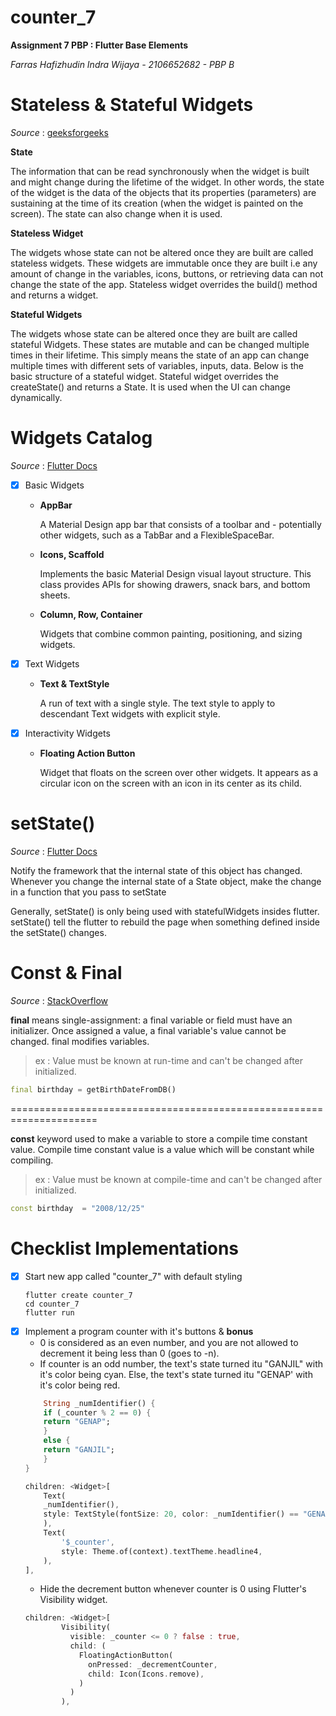 # counter_7 #

**Assignment 7 PBP : Flutter Base Elements**

*Farras Hafizhudin Indra Wijaya - 2106652682 - PBP B*

# Stateless & Stateful Widgets #

*Source* : [geeksforgeeks](https://www.geeksforgeeks.org/flutter-stateful-vs-stateless-widgets/)

**State**

The information that can be read synchronously when the widget is built and might change during the lifetime of the widget. In other words, the state of the widget is the data of the objects that its properties (parameters) are sustaining at the time of its creation (when the widget is painted on the screen). The state can also change when it is used.

**Stateless Widget**

The widgets whose state can not be altered once they are built are called stateless widgets. These widgets are immutable once they are built i.e any amount of change in the variables, icons, buttons, or retrieving data can not change the state of the app. Stateless widget overrides the build() method and returns a widget.

**Stateful Widgets**

The widgets whose state can be altered once they are built are called stateful Widgets. These states are mutable and can be changed multiple times in their lifetime. This simply means the state of an app can change multiple times with different sets of variables, inputs, data. Below is the basic structure of a stateful widget. Stateful widget overrides the createState() and returns a State. It is used when the UI can change dynamically.

# Widgets Catalog #

*Source* : [Flutter Docs](https://docs.flutter.dev/development/ui/widgets)

- [x] Basic Widgets
    - **AppBar**
        
        A Material Design app bar that consists of a toolbar and  - potentially other widgets, such as a TabBar and a FlexibleSpaceBar.
    
    - **Icons, Scaffold**
  
        Implements the basic Material Design visual layout structure. This class provides APIs for showing drawers, snack bars, and bottom sheets.

    - **Column, Row, Container**
  
        Widgets that combine common painting, positioning, and sizing widgets.

- [x] Text Widgets
    - **Text & TextStyle**
  
        A run of text with a single style. The text style to apply to descendant Text widgets with explicit style.

- [x] Interactivity Widgets
    - **Floating Action Button**

        Widget that floats on the screen over other widgets. It appears as a circular icon on the screen with an icon in its center as its child.

# setState() #

*Source* : [Flutter Docs](https://api.flutter.dev/flutter/widgets/State/setState.html)

Notify the framework that the internal state of this object has changed. Whenever you change the internal state of a State object, make the change in a function that you pass to setState

Generally, setState() is only being used with statefulWidgets insides flutter. setState() tell the flutter to rebuild the page when something defined inside the setState() changes.

# Const & Final #

*Source* : [StackOverflow](https://stackoverflow.com/questions/68362696/is-static-const-vs-final-both-equal-in-dart)

**final** means single-assignment: a final variable or field must have an initializer. Once assigned a value, a final variable's value cannot be changed. final modifies variables.

> ex : Value must be known at run-time and can't be changed after initialized.
```dart
final birthday = getBirthDateFromDB()
``` 

=====================================================================

**const** keyword used to make a variable to store a compile time constant value. Compile time constant value is a value which will be constant while compiling.

> ex : Value must be known at compile-time and can't be changed after initialized.
```dart 
const birthday  = "2008/12/25"
```

# Checklist Implementations #

- [x] Start new app called "counter_7" with default styling
    ```
    flutter create counter_7
    cd counter_7
    flutter run
    ```
- [x] Implement a program counter with it's buttons & **bonus**
    - 0 is considered as an even number, and you are not allowed to decrement it being less than 0 (goes to -n).
    - If counter is an odd number, the text's state turned itu "GANJIL" with it's color being cyan. Else, the text's state turned itu "GENAP' with it's color being red.
    ```dart
        String _numIdentifier() {
        if (_counter % 2 == 0) {
        return "GENAP";
        }
        else {
        return "GANJIL";
        }
    }
    ```
    ```dart
    children: <Widget>[
        Text(
        _numIdentifier(),
        style: TextStyle(fontSize: 20, color: _numIdentifier() == "GENAP" ? Colors.red : Colors.cyan),
        ),
        Text(
            '$_counter',
            style: Theme.of(context).textTheme.headline4,
        ),
    ],
    ```
    - Hide the decrement button whenever counter is 0 using Flutter's Visibility widget.
    ```dart
    children: <Widget>[
            Visibility(
              visible: _counter <= 0 ? false : true,
              child: (
                FloatingActionButton(
                  onPressed: _decrementCounter,
                  child: Icon(Icons.remove),
                )
              )
            ),
    ```